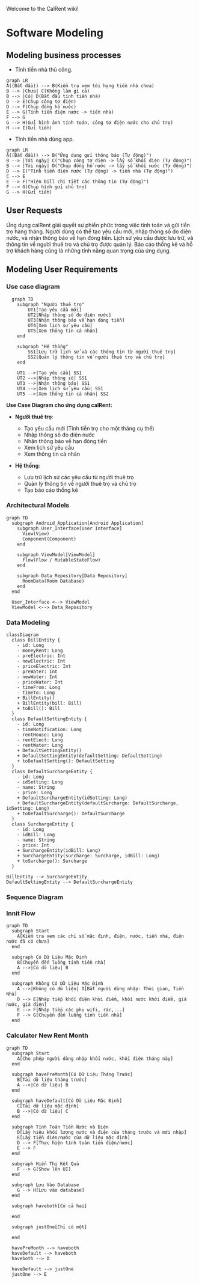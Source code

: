 Welcome to the CalRent wiki!

# Software Modeling

## Modeling business processes

- Tính tiền nhà thủ công.

```mermaid
graph LR
A((Bắt đầu)) --> B(Kiểm tra xem tới hạng tiền nhà chưa)
B --> |Chưa| C(Không làm gì cả)
B --> |Có| D(Bắt đầu tính tiền nhà)
D --> E(Chụp công tơ điện)
D --> F(Chụp đồng hồ nước)
E --> G(Tính tiền điện nước -> tiền nhà)
F --> G
G --> H(Gửi hình ảnh tính toán, công tơ điện nước cho chủ trọ)
H --> I(Gửi tiền)
```

- Tính tiền nhà dùng app.
```mermaid
graph LR
A((Bắt đầu)) --> B("Ứng dụng gửi thông báo (Tự động)")
B --> |Tới ngày| C("Chụp công tơ điện -> lấy số khối điện (Tự động)")
B --> |Tới ngày| D("Chụp đồng hồ nước -> lấy số khối nước (Tự động)")
D --> E("Tính tiền điện nước (Tự động) -> tiền nhà (Tự động)")
C --> E
E --> F("Hiện bill chi tiết các thông tin (Tự động)")
F --> G(Chụp hình gửi chủ trọ)
G --> H(Gửi tiền)
```

## User Requests

Ứng dụng calRent giải quyết sự phiền phức trong việc tính toán và gửi tiền trọ hàng tháng. Người dùng có thể tạo yêu cầu mới, nhập thông số đo điện nước, và nhận thông báo về hạn đóng tiền. Lịch sử yêu cầu được lưu trữ, và thông tin về người thuê trọ và chủ trọ được quản lý. Báo cáo thống kê và hỗ trợ khách hàng cũng là những tính năng quan trọng của ứng dụng.
## Modeling User Requirements

### Use case diagram

```mermaid
  graph TD
    subgraph "Người thuê trọ"
        UT1[Tạo yêu cầu mới]
        UT2[Nhập thông số đo điện nước]
        UT3[Nhận thông báo về hạn đóng tiền]
        UT4[Xem lịch sử yêu cầu]
        UT5[Xem thông tin cá nhân]
    end

    subgraph "Hệ thống"
        SS1[Lưu trữ lịch sử và các thông tin từ người thuê trọ]
        SS2[Quản lý thông tin về người thuê trọ và chủ trọ]
    end

    UT1 -->|Tạo yêu cầu| SS1
    UT2 -->|Nhập thông số| SS1
    UT3 -->|Nhận thông báo| SS1
    UT4 -->|Xem lịch sử yêu cầu| SS1
    UT5 -->|Xem thông tin cá nhân| SS2
```

**Use Case Diagram cho ứng dụng calRent:**

- **Người thuê trọ**:
    - Tạo yêu cầu mới (Tính tiền trọ cho một tháng cụ thể)
    - Nhập thông số đo điện nước
    - Nhận thông báo về hạn đóng tiền
    - Xem lịch sử yêu cầu
    - Xem thông tin cá nhân

- **Hệ thống**:
    - Lưu trữ lịch sử các yêu cầu từ người thuê trọ
    - Quản lý thông tin về người thuê trọ và chủ trọ
    - Tạo báo cáo thống kê

### Architectural Models

```mermaid
graph TD
  subgraph Android_Application[Android Application]
    subgraph User_Interface[User Interface]
      View(View)
      Component(Component)
    end

    subgraph ViewModel[ViewModel]
      flow(Flow / MutableStateFlow)
    end

    subgraph Data_Repository[Data Repository]
      RoomData(Room Database)
    end
  end

  User_Interface <--> ViewModel
  ViewModel <--> Data_Repository

```

### Data Modeling

```mermaid
classDiagram
  class BillEntity {
    - id: Long
    - moneyRent: Long
    - preElectric: Int
    - newElectric: Int
    - priceElectric: Int
    - preWater: Int
    - newWater: Int
    - priceWater: Int
    - timeFrom: Long
    - timeTo: Long
    + BillEntity()
    + BillEntity(bill: Bill)
    + toBill(): Bill
  }
  class DefaultSettingEntity {
    - id: Long
    - timeNotification: Long
    - rentHouse: Long
    - rentElect: Long
    - rentWater: Long
    + DefaultSettingEntity()
    + DefaultSettingEntity(defaultSetting: DefaultSetting)
    + toDefaultSetting(): DefaultSetting
  }
  class DefaultSurchargeEntity {
    - id: Long
    - idSetting: Long
    - name: String
    - price: Long
    + DefaultSurchargeEntity(idSetting: Long)
    + DefaultSurchargeEntity(defaultSurcharge: DefaultSurcharge, idSetting: Long)
    + toDefaultSurcharge(): DefaultSurcharge
  }
  class SurchargeEntity {
    - id: Long
    - idBill: Long
    - name: String
    - price: Int
    + SurchargeEntity(idBill: Long)
    + SurchargeEntity(surcharge: Surcharge, idBill: Long)
    + toSurcharge(): Surcharge
  }

BillEntity --> SurchargeEntity
DefaultSettingEntity --> DefaultSurchargeEntity
```

### Sequence Diagram

### Innit Flow

```mermaid
graph TD
  subgraph Start
    A[Kiểm tra xem các chỉ số mặc định, điện, nước, tiền nhà, điện nước đã có chưa]
  end

  subgraph Có Dữ Liệu Mặc Định
    B[Chuyển đến luồng tính tiền nhà]
    A -->|Có dữ liệu| B
  end

  subgraph Không Có Dữ Liệu Mặc Định
    A -->|Không có dữ liệu| D[Bắt người dùng nhập: Thời gian, Tiền Nhà]
    D --> E[Nhập tiếp khối điện khởi điểm, khối nước khởi điểm, giá nước, giá điện]
    E --> F[Nhập tiếp các phụ wifi, rác,...]
    F --> G[Chuyển đến luồng tính tiền nhà]
  end
```

### Calculator New Rent Month

```mermaid
graph TD
  subgraph Start
    A[Cho phép người dùng nhập khối nước, khối điện tháng này]
  end

  subgraph havePreMonth[Có Dữ Liệu Tháng Trước]
    B[Tải dữ liệu tháng trước]
    A -->|Có dữ liệu| B
  end

  subgraph haveDefault[Có Dữ Liệu Mặc Định]
    C[Tải dữ liệu mặc định]
    B -->|Có dữ liệu| C
  end

  subgraph Tính Toán Tiền Nước và Điện
    D[Lấy hiệu khối lượng nước và điện của tháng trước và mới nhập]
    E[Lấy tiền điện/nước của dữ liệu mặc định]
    D --> F[Thực hiện tính toán tiền điện/nước]
    E --> F
  end

  subgraph Hiển Thị Kết Quả
    F --> G[Show lên UI]
  end

  subgraph Lưu Vào Database
    G --> H[Lưu vào database]
  end

  subgraph haveboth[Có cả hai]
      
  end

  subgraph justOne[Chỉ có một]

  end

  havePreMonth --> haveboth
  haveDefault --> haveboth
  haveboth --> D

  haveDefault --> justOne
  justOne --> E
```